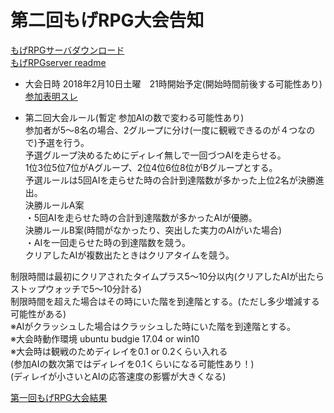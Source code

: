# 第二回もげRPG大会告知

[もげRPGサーバダウンロード](https://github.com/fusuya/mogeRPGserver/releases)  
[もげRPGserver readme](https://github.com/fusuya/mogeRPGserver)

- 大会日時
2018年2月10日土曜　21時開始予定(開始時間前後する可能性あり)  
[参加表明スレ](http://jbbs.shitaraba.net/bbs/read.cgi/internet/22853/1508942469/)

- 第二回大会ルール(暫定 参加AIの数で変わる可能性あり)  
参加者が5〜8名の場合、2グループに分け(一度に観戦できるのが４つなので)予選を行う。  
予選グループ決めるためにディレイ無しで一回づつAIを走らせる。  
1位3位5位7位がAグループ、2位4位6位8位がBグループとする。  
予選ルールは5回AIを走らせた時の合計到達階数が多かった上位2名が決勝進出。  
決勝ルールA案  
・5回AIを走らせた時の合計到達階数が多かったAIが優勝。  
決勝ルールB案(時間がなかったり、突出した実力のAIがいた場合)  
・AIを一回走らせた時の到達階数を競う。  
 クリアしたAIが複数出たときはクリアタイムを競う。

制限時間は最初にクリアされたタイムプラス5〜10分以内(クリアしたAIが出たらストップウォッチで5〜10分計る)  
制限時間を超えた場合はその時にいた階を到達階とする。(ただし多少増減する可能性がある)  
※AIがクラッシュした場合はクラッシュした時にいた階を到達階とする。  
※大会時動作環境 ubuntu budgie 17.04 or win10  
※大会時は観戦のためディレイを0.1 or 0.2くらい入れる  
(参加AIの数次第ではディレイを0.1くらいになる可能性あり！)  
(ディレイが小さいとAIの応答速度の影響が大きくなる)  

[第一回もげRPG大会結果](https://github.com/fusuya/mogeRPGserver/tree/master/%E7%AC%AC%E4%B8%80%E5%9B%9E%E3%82%82%E3%81%92RPG%E5%A4%A7%E4%BC%9A)
